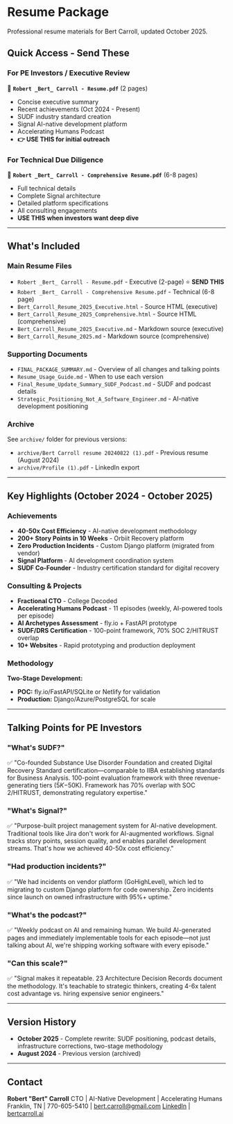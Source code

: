 # Resume Package

Professional resume materials for Bert Carroll, updated October 2025.

## Quick Access - Send These

### For PE Investors / Executive Review
📄 **`Robert _Bert_ Carroll - Resume.pdf`** (2 pages)
- Concise executive summary
- Recent achievements (Oct 2024 - Present)
- SUDF industry standard creation
- Signal AI-native development platform
- Accelerating Humans Podcast
- **👉 USE THIS for initial outreach**

### For Technical Due Diligence
📄 **`Robert _Bert_ Carroll - Comprehensive Resume.pdf`** (6-8 pages)
- Full technical details
- Complete Signal architecture
- Detailed platform specifications
- All consulting engagements
- **USE THIS when investors want deep dive**

---

## What's Included

### Main Resume Files
- `Robert _Bert_ Carroll - Resume.pdf` - Executive (2-page) ⭐ **SEND THIS**
- `Robert _Bert_ Carroll - Comprehensive Resume.pdf` - Technical (6-8 page)
- `Bert_Carroll_Resume_2025_Executive.html` - Source HTML (executive)
- `Bert_Carroll_Resume_2025_Comprehensive.html` - Source HTML (comprehensive)
- `Bert_Carroll_Resume_2025_Executive.md` - Markdown source (executive)
- `Bert_Carroll_Resume_2025.md` - Markdown source (comprehensive)

### Supporting Documents
- `FINAL_PACKAGE_SUMMARY.md` - Overview of all changes and talking points
- `Resume_Usage_Guide.md` - When to use each version
- `Final_Resume_Update_Summary_SUDF_Podcast.md` - SUDF and podcast details
- `Strategic_Positioning_Not_A_Software_Engineer.md` - AI-native development positioning

### Archive
See `archive/` folder for previous versions:
- `archive/Bert Carroll resume 20240822 (1).pdf` - Previous resume (August 2024)
- `archive/Profile (1).pdf` - LinkedIn export

---

## Key Highlights (October 2024 - October 2025)

### Achievements
- **40-50x Cost Efficiency** - AI-native development methodology
- **200+ Story Points in 10 Weeks** - Orbiit Recovery platform
- **Zero Production Incidents** - Custom Django platform (migrated from vendor)
- **Signal Platform** - AI development coordination system
- **SUDF Co-Founder** - Industry certification standard for digital recovery

### Consulting & Projects
- **Fractional CTO** - College Decoded
- **Accelerating Humans Podcast** - 11 episodes (weekly, AI-powered tools per episode)
- **AI Archetypes Assessment** - fly.io + FastAPI prototype
- **SUDF/DRS Certification** - 100-point framework, 70% SOC 2/HITRUST overlap
- **10+ Websites** - Rapid prototyping and production deployment

### Methodology
**Two-Stage Development:**
- **POC:** fly.io/FastAPI/SQLite or Netlify for validation
- **Production:** Django/Azure/PostgreSQL for scale

---

## Talking Points for PE Investors

### "What's SUDF?"
✅ "Co-founded Substance Use Disorder Foundation and created Digital Recovery Standard certification—comparable to IIBA establishing standards for Business Analysis. 100-point evaluation framework with three revenue-generating tiers ($5K-$50K). Framework has 70% overlap with SOC 2/HITRUST, demonstrating regulatory expertise."

### "What's Signal?"
✅ "Purpose-built project management system for AI-native development. Traditional tools like Jira don't work for AI-augmented workflows. Signal tracks story points, session quality, and enables parallel development streams. That's how we achieved 40-50x cost efficiency."

### "Had production incidents?"
✅ "We had incidents on vendor platform (GoHighLevel), which led to migrating to custom Django platform for code ownership. Zero incidents since launch on owned infrastructure with 95%+ uptime."

### "What's the podcast?"
✅ "Weekly podcast on AI and remaining human. We build AI-generated pages and immediately implementable tools for each episode—not just talking about AI, we're shipping working software with every episode."

### "Can this scale?"
✅ "Signal makes it repeatable. 23 Architecture Decision Records document the methodology. It's teachable to strategic thinkers, creating 4-6x talent cost advantage vs. hiring expensive senior engineers."

---

## Version History

- **October 2025** - Complete rewrite: SUDF positioning, podcast details, infrastructure corrections, two-stage methodology
- **August 2024** - Previous version (archived)

---

## Contact

**Robert "Bert" Carroll**
CTO | AI-Native Development | Accelerating Humans
Franklin, TN | 770-605-5410 | bert.carroll@gmail.com
[LinkedIn](https://www.linkedin.com/in/bertcarroll/) | [bertcarroll.ai](https://bertcarroll.ai)

